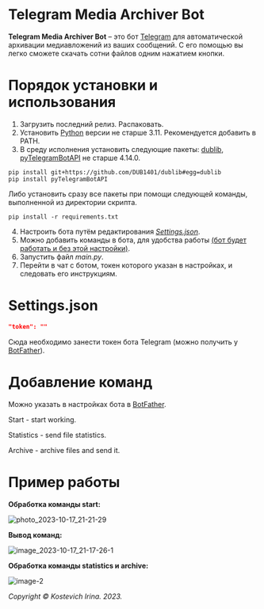 # Telegram Media Archiver Bot
**Telegram Media Archiver Bot** – это бот [Telegram](https://telegram.org) для автоматической архивации медиавложений из ваших сообщений. С его помощью вы легко сможете скачать сотни файлов одним нажатием кнопки.

# Порядок установки и использования
1. Загрузить последний релиз. Распаковать.
2. Установить [Python](https://www.python.org/downloads/) версии не старше 3.11. Рекомендуется добавить в PATH.
3. В среду исполнения установить следующие пакеты: [dublib](https://github.com/DUB1401/dublib), [pyTelegramBotAPI](https://github.com/eternnoir/pyTelegramBotAPI) не старше 4.14.0.
```
pip install git+https://github.com/DUB1401/dublib#egg=dublib
pip install pyTelegramBotAPI
```
Либо установить сразу все пакеты при помощи следующей команды, выполненной из директории скрипта.
```
pip install -r requirements.txt
```
4. Настроить бота путём редактирования [_Settings.json_](#Settings).
5. Можно добавить команды в бота, для удобства работы [(бот будет работать и без этой настройки)](#AddCommands).
6. Запустить файл _main.py_.
7. Перейти в чат с ботом, токен которого указан в настройках, и следовать его инструкциям.

<a name="Settings"></a> 
# Settings.json
```JSON
"token": ""
```
Сюда необходимо занести токен бота Telegram (можно получить у [BotFather](https://t.me/BotFather)).

<a name="AddCommands"></a> 
# Добавление команд 
Можно указать в настройках бота в [BotFather](https://t.me/BotFather).

Start - start working.

Statistics - send file statistics.

Archive - archive files and send it.

# Пример работы
**Обработка команды start:**

![photo_2023-10-17_21-21-29](https://github.com/kostevich/TelegramMediaArchiverBot/assets/109979502/6451fdcf-2c9c-47d9-9eb9-be94e1f3448f)

**Вывод команд:**

![image_2023-10-17_21-17-26-1](https://github.com/kostevich/TelegramMediaArchiverBot/assets/109979502/8e018e47-fa02-4e67-a56f-4e006c3349f5)

**Обработка команды statistics и archive:**

![image-2](https://github.com/kostevich/TelegramMediaArchiverBot/assets/109979502/ed863b9b-9d90-4f68-923f-9a388d40e695)

_Copyright © Kostevich Irina. 2023._
